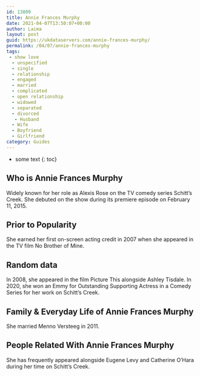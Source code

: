 ```yaml
---
id: 13809
title: Annie Frances Murphy
date: 2021-04-07T13:50:07+00:00
author: Laima
layout: post
guid: https://ukdataservers.com/annie-frances-murphy/
permalink: /04/07/annie-frances-murphy
tags:
 - show love
  - unspecified
  - single
  - relationship
  - engaged
  - married
  - complicated
  - open relationship
  - widowed
  - separated
  - divorced
   - Husband
  - Wife
  - Boyfriend
  - Girlfriend
category: Guides
---
```


* some text
{: toc}


## Who is Annie Frances Murphy
                  
                  
                  
Widely known for her role as Alexis Rose on the TV comedy series Schitt&#8217;s Creek. She debuted on the show during its premiere episode on February 11, 2015.
                  
              
            
              
            
                
                
                
## Prior to Popularity
                  
                  
                  
She earned her first on-screen acting credit in 2007 when she appeared in the TV film No Brother of Mine.
                  
              
            
              
            
                
                
                
## Random data
                  
                  
                  
In 2008, she appeared in the film Picture This alongside Ashley Tisdale. In 2020, she won an Emmy for Outstanding Supporting Actress in a Comedy Series for her work on Schitt&#8217;s Creek.
                  
              
            
              
            
                
                
                
## Family & Everyday Life of Annie Frances Murphy
                  
                  
                  
She married Menno Versteeg in 2011. 
                  
              
            
              
            
                
                
                
## People Related With Annie Frances Murphy
                  
                  
                  
She has frequently appeared alongside Eugene Levy and Catherine O&#8217;Hara during her time on Schitt&#8217;s Creek.
                  
              
            
              
            
                
              
            
              
              
            
            
              
            
          
          
          